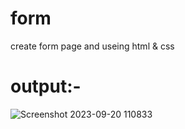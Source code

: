 # form
create form page and useing html &amp; css

# output:-
![Screenshot 2023-09-20 110833](https://github.com/SAHILRATHO/form/assets/144763172/26a84a16-8aa8-4b0e-9c68-c9e3e9be7200)
